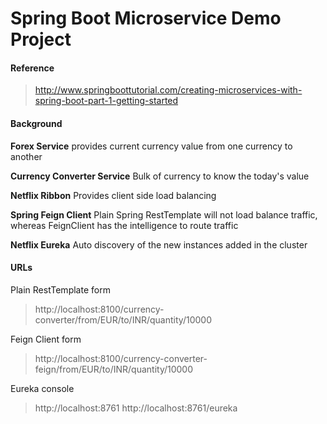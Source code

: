 # Spring Boot Microservice Demo Project

#### Reference
  > http://www.springboottutorial.com/creating-microservices-with-spring-boot-part-1-getting-started

#### Background
  **Forex Service** provides current currency value from one currency to another
  
  **Currency Converter Service** Bulk of currency to know the today's value

  **Netflix Ribbon** Provides client side load balancing
  
  **Spring Feign Client** Plain Spring RestTemplate will not load balance traffic, whereas FeignClient has 
  the intelligence to route traffic
  
  **Netflix Eureka** Auto discovery of the new instances added in the cluster

#### URLs
  Plain RestTemplate form
  > http://localhost:8100/currency-converter/from/EUR/to/INR/quantity/10000

  Feign Client form
  > http://localhost:8100/currency-converter-feign/from/EUR/to/INR/quantity/10000

  Eureka console
  > http://localhost:8761
  > http://localhost:8761/eureka
